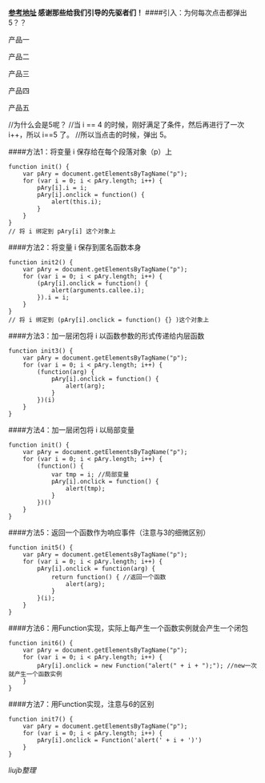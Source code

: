 **[参考地址](http://blog.csdn.net/nx8823520/article/details/6858126) 感谢那些给我们引导的先驱者们！**
####引入：为何每次点击都弹出5？？
    <html >
    <head>
    <meta http-equiv="Content-Type" content="text/html; charset=utf-8" />    
    <title>闭包演示</title>
    <script type="text/javascript"> 
        function init() {     
            var pAry = document.getElementsByTagName("p");     
            for( var i=0; i<pAry.length; i++ ) {     
                 pAry[i].onclick = function() {     
                 alert(i);     
            }
          }
        }
    </script></head>
    <body onload="init();">
        <p>产品一</p>
        <p>产品二</p>
        <p>产品三</p>
        <p>产品四</p>
        <p>产品五</p>
    </body>
    </html>
    //为什么会是5呢？
    //当 i == 4 的时候，刚好满足了条件，然后再进行了一次 i++，所以  i==5 了。
    //所以当点击的时候，弹出 5。

####方法1：将变量 i 保存给在每个段落对象（p）上

    function init() {
        var pAry = document.getElementsByTagName("p");
        for (var i = 0; i < pAry.length; i++) {
            pAry[i].i = i;
            pAry[i].onclick = function() {
                alert(this.i);
            }
        }
    }
    // 将 i 绑定到 pAry[i] 这个对象上

####方法2：将变量 i 保存到匿名函数本身

    function init2() {
        var pAry = document.getElementsByTagName("p");
        for (var i = 0; i < pAry.length; i++) {
            (pAry[i].onclick = function() {
                alert(arguments.callee.i);
            }).i = i;
        }
    }
    // 将 i 绑定到 (pAry[i].onclick = function() {} )这个对象上

####方法3：加一层闭包将 i 以函数参数的形式传递给内层函数

    function init3() {
        var pAry = document.getElementsByTagName("p");
        for (var i = 0; i < pAry.length; i++) {
            (function(arg) {
                pAry[i].onclick = function() {
                    alert(arg);
                }
            })(i)
        }
    }

####方法4：加一层闭包将 i 以局部变量

    function init() {
        var pAry = document.getElementsByTagName("p");
        for (var i = 0; i < pAry.length; i++) {
            (function() {
                var tmp = i; //局部变量
                pAry[i].onclick = function() {
                    alert(tmp);
                }
            })()
        }
    }

####方法5：返回一个函数作为响应事件（注意与3的细微区别）

    function init5() {
        var pAry = document.getElementsByTagName("p");
        for (var i = 0; i < pAry.length; i++) {
            pAry[i].onclick = function(arg) {
                return function() { //返回一个函数     
                    alert(arg);
                }
            }(i);
        }
    }    

####方法6：用Function实现，实际上每产生一个函数实例就会产生一个闭包

    function init6() {
        var pAry = document.getElementsByTagName("p");
        for (var i = 0; i < pAry.length; i++) {
            pAry[i].onclick = new Function("alert(" + i + ");"); //new一次就产生一个函数实例    
        }
    }

####方法7：用Function实现，注意与6的区别

    function init7() {
        var pAry = document.getElementsByTagName("p");
        for (var i = 0; i < pAry.length; i++) {
            pAry[i].onclick = Function('alert(' + i + ')')
        }
    }
    
*liujb整理*
